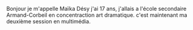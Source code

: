 Bonjour je m'appelle Maïka Désy j'ai 17 ans, j'allais a l'école secondaire Armand-Corbeil en concentraction art dramatique. c'est maintenant ma deuxième session en multimédia. 
